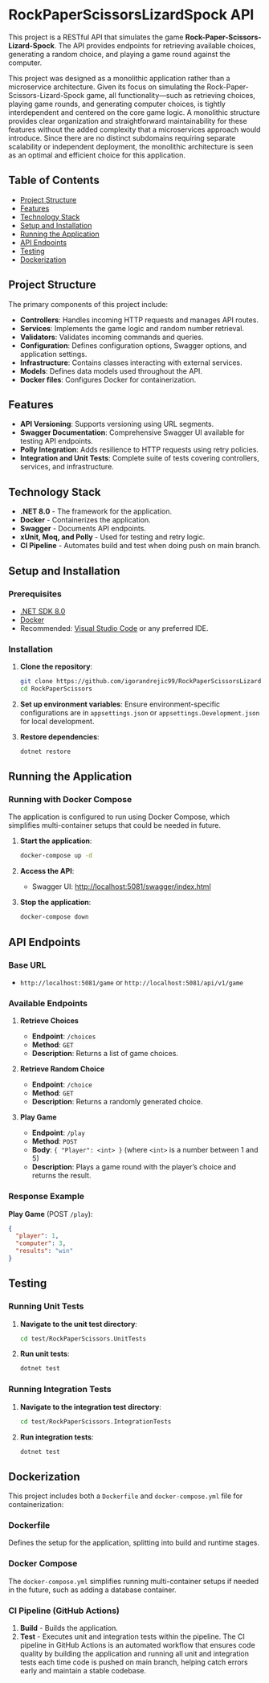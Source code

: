 
# RockPaperScissorsLizardSpock API

This project is a RESTful API that simulates the game **Rock-Paper-Scissors-Lizard-Spock**. The API provides endpoints for retrieving available choices, generating a random choice, and playing a game round against the computer.

This project was designed as a monolithic application rather than a microservice architecture. Given its focus on simulating the Rock-Paper-Scissors-Lizard-Spock game, all functionality—such as retrieving choices, playing game rounds, and generating computer choices, is tightly interdependent and centered on the core game logic. A monolithic structure provides clear organization and straightforward maintainability for these features without the added complexity that a microservices approach would introduce. Since there are no distinct subdomains requiring separate scalability or independent deployment, the monolithic architecture is seen as an optimal and efficient choice for this application.

## Table of Contents
- [Project Structure](#project-structure)
- [Features](#features)
- [Technology Stack](#technology-stack)
- [Setup and Installation](#setup-and-installation)
- [Running the Application](#running-the-application)
- [API Endpoints](#api-endpoints)
- [Testing](#testing)
- [Dockerization](#dockerization)

## Project Structure

The primary components of this project include:
- **Controllers**: Handles incoming HTTP requests and manages API routes.
- **Services**: Implements the game logic and random number retrieval.
- **Validators**: Validates incoming commands and queries.
- **Configuration**: Defines configuration options, Swagger options, and application settings.
- **Infrastructure**: Contains classes interacting with external services.
- **Models**: Defines data models used throughout the API.
- **Docker files**: Configures Docker for containerization.

## Features

- **API Versioning**: Supports versioning using URL segments.
- **Swagger Documentation**: Comprehensive Swagger UI available for testing API endpoints.
- **Polly Integration**: Adds resilience to HTTP requests using retry policies.
- **Integration and Unit Tests**: Complete suite of tests covering controllers, services, and infrastructure.

## Technology Stack

- **.NET 8.0** - The framework for the application.
- **Docker** - Containerizes the application.
- **Swagger** - Documents API endpoints.
- **xUnit, Moq, and Polly** - Used for testing and retry logic.
- **CI Pipeline** - Automates build and test when doing push on main branch.

## Setup and Installation

### Prerequisites
- [.NET SDK 8.0](https://dotnet.microsoft.com/download/dotnet/8.0)
- [Docker](https://docs.docker.com/get-docker/)
- Recommended: [Visual Studio Code](https://code.visualstudio.com/) or any preferred IDE.

### Installation
1. **Clone the repository**:
    ```bash
    git clone https://github.com/igorandrejic99/RockPaperScissorsLizardSpock.git
    cd RockPaperScissors
    ```

2. **Set up environment variables**:
    Ensure environment-specific configurations are in `appsettings.json` or `appsettings.Development.json` for local development.

3. **Restore dependencies**:
    ```bash
    dotnet restore
    ```

## Running the Application

### Running with Docker Compose

The application is configured to run using Docker Compose, which simplifies multi-container setups that could be needed in future. 

1. **Start the application**:
    ```bash
    docker-compose up -d
    ```

2. **Access the API**:
   - Swagger UI: [http://localhost:5081/swagger/index.html](http://localhost:5081/swagger/index.html)

3. **Stop the application**:
   ```bash
   docker-compose down
   ```

## API Endpoints

### Base URL
- `http://localhost:5081/game` or `http://localhost:5081/api/v1/game`

### Available Endpoints

1. **Retrieve Choices**
   - **Endpoint**: `/choices`
   - **Method**: `GET`
   - **Description**: Returns a list of game choices.
   
2. **Retrieve Random Choice**
   - **Endpoint**: `/choice`
   - **Method**: `GET`
   - **Description**: Returns a randomly generated choice.

3. **Play Game**
   - **Endpoint**: `/play`
   - **Method**: `POST`
   - **Body**: `{ "Player": <int> }` (where `<int>` is a number between 1 and 5)
   - **Description**: Plays a game round with the player’s choice and returns the result.

### Response Example

**Play Game** (POST `/play`):
```json
{
  "player": 1,
  "computer": 3,
  "results": "win"
}
```

## Testing

### Running Unit Tests
1. **Navigate to the unit test directory**:
    ```bash
    cd test/RockPaperScissors.UnitTests
    ```

2. **Run unit tests**:
    ```bash
    dotnet test
    ```

### Running Integration Tests
1. **Navigate to the integration test directory**:
    ```bash
    cd test/RockPaperScissors.IntegrationTests
    ```

2. **Run integration tests**:
    ```bash
    dotnet test
    ```
    
## Dockerization

This project includes both a `Dockerfile` and `docker-compose.yml` file for containerization:

### Dockerfile
Defines the setup for the application, splitting into build and runtime stages.

### Docker Compose
The `docker-compose.yml` simplifies running multi-container setups if needed in the future, such as adding a database container.

### CI Pipeline (GitHub Actions)
1. **Build** - Builds the application.
2. **Test** - Executes unit and integration tests within the pipeline.
The CI pipeline in GitHub Actions is an automated workflow that ensures code quality by building the application and running all unit and integration tests each time code is pushed on main branch, helping catch errors early and maintain a stable codebase.
